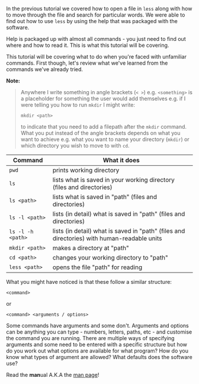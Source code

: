 In the previous tutorial we covered how to open a file in `less` along with 
how to move through the file and search for particular words.  We were able to
find out how to use `less` by using the help that was packaged with the software.

Help is packaged up with almost all commands - you just need to 
find out where and how to read it.  This is what this tutorial will be covering.

This tutorial will be covering what to do when you're faced with unfamiliar 
commands.  First though, let's review what we've learned from the commands 
we've already tried.  

**Note:**
> Anywhere I write  something in angle brackets (`< >`) e.g. 
 `<something>` is a placeholder for something the user would add themselves e.g.
 if I were telling you how to run `mkdir` I might write:
>   
>   
> ```mkdir <path>```  
>
>   
> to indicate that you need to add a filepath after the `mkdir` command.  
What you put instead of the angle brackets depends on 
what you want to achieve e.g. what you want to name your directory (`mkdir`) or
which directory you wish to move to with `cd`.

|Command|What it does|
|-----|------|
|`pwd`| prints working directory|
|`ls`| lists what is saved in your working directory (files and directories)|
|`ls <path> `| lists what is saved in "path" (files and directories)|
|`ls -l <path>`| lists (in detail) what is saved in "path" (files and directories)|
|`ls -l -h <path>`| lists (in detail) what is saved in "path" (files and directories) with human-readable units|
|`mkdir <path>` | makes a directory at "path"|
|`cd <path> `| changes your working directory to "path"|
|`less <path>` | opens the file "path" for reading|

What you might have noticed is that these follow a similar structure:

```
<command>
```
or
```
<command> <arguments / options>
```

Some commands have arguments and some don't.  Arguments and options can be 
anything you can type - numbers, letters, paths, etc - and customise the command 
you are running.  There are multiple ways of specifying arguments and some need 
to be entered with a specific structure but how do you work out what options 
are available for what program? How do you know what types of argument are 
allowed? What defaults does the software use?

Read the **man**ual A.K.A the 
[man page](https://en.wikipedia.org/wiki/Man_page)!

